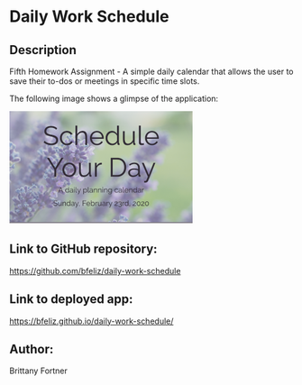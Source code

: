 # Daily Work Schedule

## Description

Fifth Homework Assignment - A simple daily calendar that allows the user to save their to-dos or meetings in specific time slots.

The following image shows a glimpse of the application:

![daily work schedule](assets/images/calendar.png)

## Link to GitHub repository:

https://github.com/bfeliz/daily-work-schedule

## Link to deployed app:

https://bfeliz.github.io/daily-work-schedule/

## Author:

Brittany Fortner
